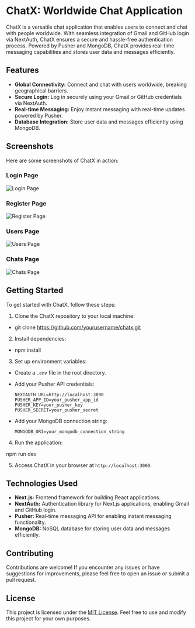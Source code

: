
# ChatX: Worldwide Chat Application

ChatX is a versatile chat application that enables users to connect and chat with people worldwide. With seamless integration of Gmail and GitHub login via NextAuth, ChatX ensures a secure and hassle-free authentication process. Powered by Pusher and MongoDB, ChatX provides real-time messaging capabilities and stores user data and messages efficiently.

## Features

- **Global Connectivity:** Connect and chat with users worldwide, breaking geographical barriers.
- **Secure Login:** Log in securely using your Gmail or GitHub credentials via NextAuth.
- **Real-time Messaging:** Enjoy instant messaging with real-time updates powered by Pusher.
- **Database Integration:** Store user data and messages efficiently using MongoDB.

## Screenshots

Here are some screenshots of ChatX in action:

### Login Page
![Login Page](https://example.com/login.png)

### Register Page
![Register Page](https://example.com/register.png)

### Users Page
![Users Page](https://example.com/users.png)

### Chats Page
![Chats Page](https://example.com/chats.png)

## Getting Started

To get started with ChatX, follow these steps:

1. Clone the ChatX repository to your local machine:

- git clone https://github.com/yourusername/chatx.git


2. Install dependencies:

- npm install


3. Set up environment variables:

- Create a `.env` file in the root directory.
- Add your Pusher API credentials:

  ```
  NEXTAUTH_URL=http://localhost:3000
  PUSHER_APP_ID=your_pusher_app_id
  PUSHER_KEY=your_pusher_key
  PUSHER_SECRET=your_pusher_secret
  ```

- Add your MongoDB connection string:

  ```
  MONGODB_URI=your_mongodb_connection_string
  ```

4. Run the application:

npm run dev


5. Access ChatX in your browser at `http://localhost:3000`.

## Technologies Used

- **Next.js:** Frontend framework for building React applications.
- **NextAuth:** Authentication library for Next.js applications, enabling Gmail and GitHub login.
- **Pusher:** Real-time messaging API for enabling instant messaging functionality.
- **MongoDB:** NoSQL database for storing user data and messages efficiently.

## Contributing

Contributions are welcome! If you encounter any issues or have suggestions for improvements, please feel free to open an issue or submit a pull request.

## License

This project is licensed under the [MIT License](LICENSE). Feel free to use and modify this project for your own purposes.

